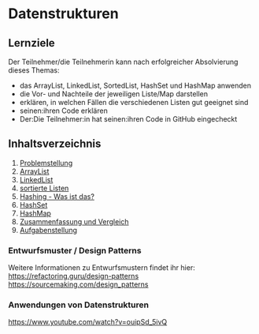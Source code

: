 # Datenstrukturen

## Lernziele
Der Teilnehmer/die Teilnehmerin kann nach erfolgreicher Absolvierung dieses Themas:
- das ArrayList, LinkedList, SortedList, HashSet und HashMap anwenden
- die Vor- und Nachteile der jeweiligen Liste/Map darstellen
- erklären, in welchen Fällen die verschiedenen Listen gut geeignet sind
- seinen:ihren Code erklären
- Der:Die Teilnehmer:in hat seinen:ihren Code in GitHub eingecheckt

## Inhaltsverzeichnis

1. [Problemstellung](00-problemstellung.md)
1. [ArrayList](./01-ArrayList.md)
1. [LinkedList](./02-LinkedList.md)
1. [sortierte Listen](./03-sorted-lists.md)
1. [Hashing - Was ist das?](./04-hashing.md)
1. [HashSet](./05-HashSet.md)
1. [HashMap](./06-HashMap.md)
1. [Zusammenfassung und Vergleich](./07-summary-comparison.md)
1. [Aufgabenstellung](./00-taskdefinition.md)


### Entwurfsmuster / Design Patterns

Weitere Informationen zu Entwurfsmustern findet ihr hier: https://refactoring.guru/design-patterns https://sourcemaking.com/design_patterns

### Anwendungen von Datenstrukturen

https://www.youtube.com/watch?v=ouipSd_5ivQ 